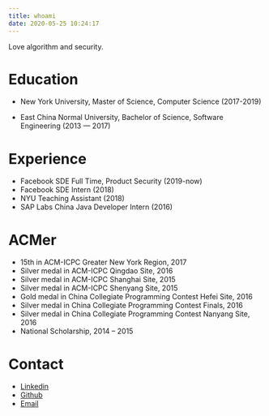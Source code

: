 ```yaml
---
title: whoami
date: 2020-05-25 10:24:17
---
```

Love algorithm and security.
# Education
- New York University, Master of Science, Computer Science (2017-2019)

- East China Normal University, Bachelor of Science, Software Engineering (2013 — 2017)

# Experience
- Facebook SDE Full Time, Product Security (2019-now) 
- Facebook SDE Intern (2018) 
- NYU Teaching Assistant (2018)
- SAP Labs China Java Developer Intern (2016)

# ACMer
- 15th in ACM-ICPC Greater New York Region, 2017
- Silver medal in ACM-ICPC Qingdao Site, 2016
- Silver medal in ACM-ICPC Shanghai Site, 2015
- Silver medal in ACM-ICPC Shenyang Site, 2015
- Gold medal in China Collegiate Programming Contest Hefei Site, 2016
- Silver medal in China Collegiate Programming Contest Finals, 2016
- Silver medal in China Collegiate Programming Contest Nanyang Site, 2016
- National Scholarship, 2014 – 2015

# Contact
- [Linkedin](https://www.linkedin.com/in/kai-chen-a27100122)
- [Github](https://github.com/szfck)
- [Email](mailto:kchen9530@126.com)